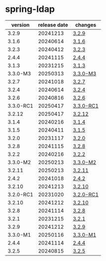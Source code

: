 # spring-ldap	


|version|release date|changes|
|---|---|---|
|3.2.9|20241213|[3.2.9](./3.2.9-20241213.md)|
|3.1.6|20240614|[3.1.6](./3.1.6-20240614.md)|
|3.2.3|20240412|[3.2.3](./3.2.3-20240412.md)|
|2.4.4|20241115|[2.4.4](./2.4.4-20241115.md)|
|3.1.3|20231215|[3.1.3](./3.1.3-20231215.md)|
|3.3.0-M3|20250313|[3.3.0-M3](./3.3.0-M3-20250313.md)|
|3.2.7|20241018|[3.2.7](./3.2.7-20241018.md)|
|3.2.4|20240614|[3.2.4](./3.2.4-20240614.md)|
|3.2.6|20240816|[3.2.6](./3.2.6-20240816.md)|
|3.3.0-RC1|20250417|[3.3.0-RC1](./3.3.0-RC1-20250417.md)|
|3.2.12|20250417|[3.2.12](./3.2.12-20250417.md)|
|3.1.4|20240216|[3.1.4](./3.1.4-20240216.md)|
|3.1.5|20240411|[3.1.5](./3.1.5-20240411.md)|
|3.2.0|20231117|[3.2.0](./3.2.0-20231117.md)|
|3.2.8|20241115|[3.2.8](./3.2.8-20241115.md)|
|3.2.2|20240216|[3.2.2](./3.2.2-20240216.md)|
|3.3.0-M2|20250213|[3.3.0-M2](./3.3.0-M2-20250213.md)|
|3.2.11|20250213|[3.2.11](./3.2.11-20250213.md)|
|2.4.2|20241018|[2.4.2](./2.4.2-20241018.md)|
|3.2.10|20241213|[3.2.10](./3.2.10-20241213.md)|
|3.2.0-RC1|20231020|[3.2.0-RC1](./3.2.0-RC1-20231020.md)|
|3.2.10|20241212|[3.2.10](./3.2.10-20241212.md)|
|3.2.8|20241114|[3.2.8](./3.2.8-20241114.md)|
|3.2.1|20231215|[3.2.1](./3.2.1-20231215.md)|
|3.2.9|20241212|[3.2.9](./3.2.9-20241212.md)|
|3.3.0-M1|20250116|[3.3.0-M1](./3.3.0-M1-20250116.md)|
|2.4.4|20241114|[2.4.4](./2.4.4-20241114.md)|
|3.2.5|20240815|[3.2.5](./3.2.5-20240815.md)|
